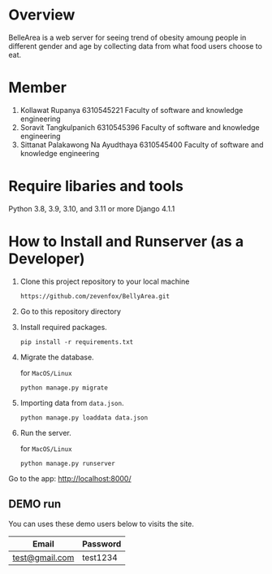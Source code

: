 # Overview
BelleArea is a web server for seeing trend of obesity amoung people in different gender and age by collecting data from what food users choose to eat.

# Member
1. Kollawat Rupanya 6310545221 Faculty of software and knowledge engineering
2. Soravit Tangkulpanich 6310545396 Faculty of software and knowledge engineering
3. Sittanat Palakawong Na Ayudthaya 6310545400 Faculty of software and knowledge engineering

# Require libaries and tools
Python 3.8, 3.9, 3.10, and 3.11 or more
Django 4.1.1

# How to Install and Runserver (as a Developer)

1. Clone this project repository to your local machine
    ````
    https://github.com/zevenfox/BellyArea.git
    ````
2. Go to  this repository directory<br>
    
3. Install required packages.

    ````
    pip install -r requirements.txt
    ````

4. Migrate the database.

    for `MacOS/Linux`
    ````
    python manage.py migrate
    ````

5. Importing data from `data.json`.
    ````
    python manage.py loaddata data.json
    ````
6. Run the server.
 
   for `MacOS/Linux`
   ````
   python manage.py runserver
   ````
 
 Go to the app:
[http://localhost:8000/](http://localhost:8000/)

## DEMO run
You can uses these demo users below to visits the site.

| Email  | Password  |
|-----------|-----------|
|   test@gmail.com  | test1234 |


